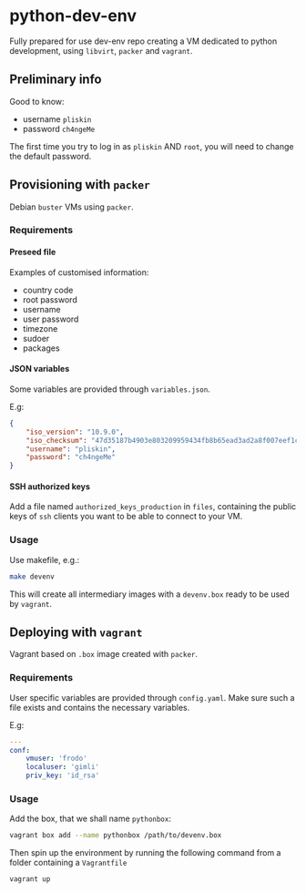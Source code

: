# python-dev-env

Fully prepared for use dev-env repo creating a VM dedicated to python
development, using `libvirt`, `packer` and `vagrant`.

## Preliminary info

Good to know:

 - username `pliskin`
 - password `ch4ngeMe`

The first time you try to log in as `pliskin` AND `root`, you will need to
change the default password.

## Provisioning with `packer`

Debian `buster` VMs using `packer`.

### Requirements

#### Preseed file

Examples of customised information:
  - country code
  - root password
  - username
  - user password
  - timezone
  - sudoer
  - packages

#### JSON variables

Some variables are provided through `variables.json`.

E.g:
```json
{
    "iso_version": "10.9.0",
    "iso_checksum": "47d35187b4903e803209959434fb8b65ead3ad2a8f007eef1c3d3284f356ab9955aa7e15e24cb7af6a3859aa66837f5fa2e7441f936496ea447904f7dddfdc20",
    "username": "pliskin",
    "password": "ch4ngeMe"
}
```

#### SSH authorized keys

Add a file named `authorized_keys_production` in `files`, containing the public
keys of `ssh` clients you want to be able to connect to your VM.

### Usage

Use makefile, e.g.:

```bash
make devenv
```

This will create all intermediary images with a `devenv.box` ready to be used
by `vagrant`.

## Deploying with `vagrant`

Vagrant based on `.box` image created with `packer`.

### Requirements

User specific variables are provided through `config.yaml`. Make sure such a file exists
and contains the necessary variables.

E.g:
```yaml
---
conf:
    vmuser: 'frodo'
    localuser: 'gimli'
    priv_key: 'id_rsa'
```

### Usage

Add the box, that we shall name `pythonbox`:

```bash
vagrant box add --name pythonbox /path/to/devenv.box
```

Then spin up the environment by running the following command from a folder
containing a `Vagrantfile`

```bash
vagrant up
```
